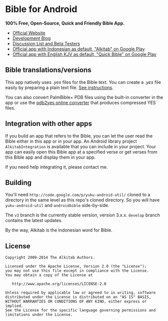 Bible for Android
=================

**100% Free, Open-Source, Quick and Friendly Bible App.**

- <a href="http://www.bibleforandroid.com">Official Website</a>
- <a href="http://blog.bibleforandroid.com">Development Blog</a>
- <a href="http://groups.google.com/group/bibleforandroid">Discussion List and Beta Testers</a>
- <a href="https://play.google.com/store/apps/details?id=yuku.alkitab">Official app with Indonesian as default, "Alkitab" on Google Play</a>
- <a href="https://play.google.com/store/apps/details?id=yuku.alkitab.kjv">Official app with English KJV as default, "Quick Bible" on Google Play</a>

Bible translations/versions
---------------------------

This app natively uses *.yes* files for the Bible text. You can create a *.yes* file easily by preparing a plain text file. <a href="http://goo.gl/QEw0j">See instructions</a>.

You can also convert PalmBible+ PDB files using the built-in converter in the app or use the <a href="http://pdb2yes.alkitab-host.appspot.com/">pdb2yes online converter</a> 
that produces compressed YES files.

Integration with other apps
---------------------------

If you build an app that refers to the Bible, you can let the user read the Bible either in this app or in your app.
An Android library project `AlkitabIntegration` is available that you can include in your project. Your app can easily 
open this Bible app at a specified verse or get verses from this Bible app and display them in your app.

If you need help integrating it, please contact me.

Building
--------

You'll need `http://code.google.com/p/yuku-android-util/` cloned to a directory in the same level
as this repo's cloned directory. So you will have `yuku-android-util` and `androidbible` side-by-side.

The `v3` branch is the currently stable version, version 3.x.x. `develop` branch contains the latest updates.

By the way, Alkitab is the Indonesian word for Bible.

License
--------

    Copyright 2009-2014 The Alkitab Authors.

    Licensed under the Apache License, Version 2.0 (the "License");
    you may not use this file except in compliance with the License.
    You may obtain a copy of the License at

       http://www.apache.org/licenses/LICENSE-2.0

    Unless required by applicable law or agreed to in writing, software
    distributed under the License is distributed on an "AS IS" BASIS,
    WITHOUT WARRANTIES OR CONDITIONS OF ANY KIND, either express or implied.
    See the License for the specific language governing permissions and
    limitations under the License.


